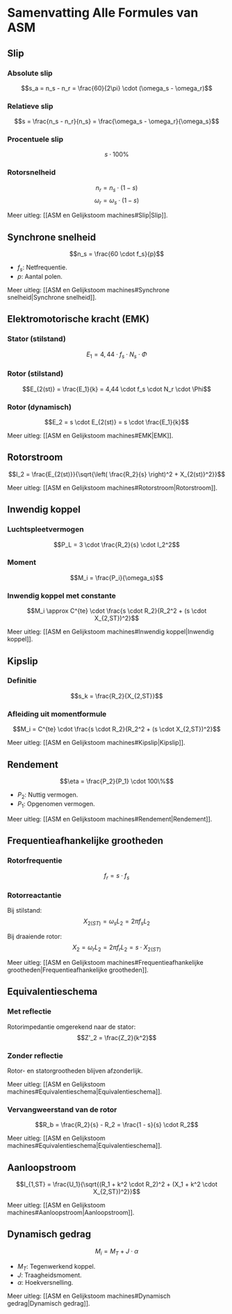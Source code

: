 # Samenvatting Alle Formules van ASM

## Slip
### Absolute slip
$$s_a = n_s - n_r = \frac{60}{2\pi} \cdot (\omega_s - \omega_r)$$

### Relatieve slip
$$s = \frac{n_s - n_r}{n_s} = \frac{\omega_s - \omega_r}{\omega_s}$$

### Procentuele slip
$$s \cdot 100\%$$

### Rotorsnelheid
$$n_r = n_s \cdot (1 - s)$$
$$\omega_r = \omega_s \cdot (1 - s)$$

Meer uitleg: [[ASM en Gelijkstoom machines#Slip|Slip]].

## Synchrone snelheid
$$n_s = \frac{60 \cdot f_s}{p}$$
- $f_s$: Netfrequentie.
- $p$: Aantal polen.

Meer uitleg: [[ASM en Gelijkstoom machines#Synchrone snelheid|Synchrone snelheid]].

## Elektromotorische kracht (EMK)
### Stator (stilstand)
$$E_1 = 4,44 \cdot f_s \cdot N_s \cdot \Phi$$

### Rotor (stilstand)
$$E_{2(st)} = \frac{E_1}{k} = 4,44 \cdot f_s \cdot N_r \cdot \Phi$$

### Rotor (dynamisch)
$$E_2 = s \cdot E_{2(st)} = s \cdot \frac{E_1}{k}$$

Meer uitleg: [[ASM en Gelijkstoom machines#EMK|EMK]].

## Rotorstroom
$$I_2 = \frac{E_{2(st)}}{\sqrt{\left( \frac{R_2}{s} \right)^2 + X_{2(st)}^2}}$$

Meer uitleg: [[ASM en Gelijkstoom machines#Rotorstroom|Rotorstroom]].

## Inwendig koppel
### Luchtspleetvermogen
$$P_L = 3 \cdot \frac{R_2}{s} \cdot I_2^2$$

### Moment
$$M_i = \frac{P_i}{\omega_s}$$

### Inwendig koppel met constante
$$M_i \approx C^{te} \cdot \frac{s \cdot R_2}{R_2^2 + (s \cdot X_{2,ST})^2}$$

Meer uitleg: [[ASM en Gelijkstoom machines#Inwendig koppel|Inwendig koppel]].

## Kipslip
### Definitie
$$s_k = \frac{R_2}{X_{2,ST}}$$

### Afleiding uit momentformule
$$M_i = C^{te} \cdot \frac{s \cdot R_2}{R_2^2 + (s \cdot X_{2,ST})^2}$$

Meer uitleg: [[ASM en Gelijkstoom machines#Kipslip|Kipslip]].

## Rendement
$$\eta = \frac{P_2}{P_1} \cdot 100\%$$
- $P_2$: Nuttig vermogen.
- $P_1$: Opgenomen vermogen.

Meer uitleg: [[ASM en Gelijkstoom machines#Rendement|Rendement]].

## Frequentieafhankelijke grootheden
### Rotorfrequentie
$$f_r = s \cdot f_s$$

### Rotorreactantie
Bij stilstand:
$$X_{2(ST)} = \omega_s L_2 = 2 \pi f_s L_2$$

Bij draaiende rotor:
$$X_2 = \omega_r L_2 = 2 \pi f_r L_2 = s \cdot X_{2(ST)}$$

Meer uitleg: [[ASM en Gelijkstoom machines#Frequentieafhankelijke grootheden|Frequentieafhankelijke grootheden]].

## Equivalentieschema
### Met reflectie
Rotorimpedantie omgerekend naar de stator:
$$Z'_2 = \frac{Z_2}{k^2}$$

### Zonder reflectie
Rotor- en statorgrootheden blijven afzonderlijk.

Meer uitleg: [[ASM en Gelijkstoom machines#Equivalentieschema|Equivalentieschema]].

### Vervangweerstand van de rotor
$$R_b = \frac{R_2}{s} - R_2 = \frac{1 - s}{s} \cdot R_2$$

Meer uitleg: [[ASM en Gelijkstoom machines#Equivalentieschema|Equivalentieschema]].

## Aanloopstroom
$$I_{1,ST} = \frac{U_1}{\sqrt{(R_1 + k^2 \cdot R_2)^2 + (X_1 + k^2 \cdot X_{2,ST})^2}}$$

Meer uitleg: [[ASM en Gelijkstoom machines#Aanloopstroom|Aanloopstroom]].

## Dynamisch gedrag
$$M_i = M_T + J \cdot \alpha$$
- $M_T$: Tegenwerkend koppel.
- $J$: Traagheidsmoment.
- $\alpha$: Hoekversnelling.

Meer uitleg: [[ASM en Gelijkstoom machines#Dynamisch gedrag|Dynamisch gedrag]].
